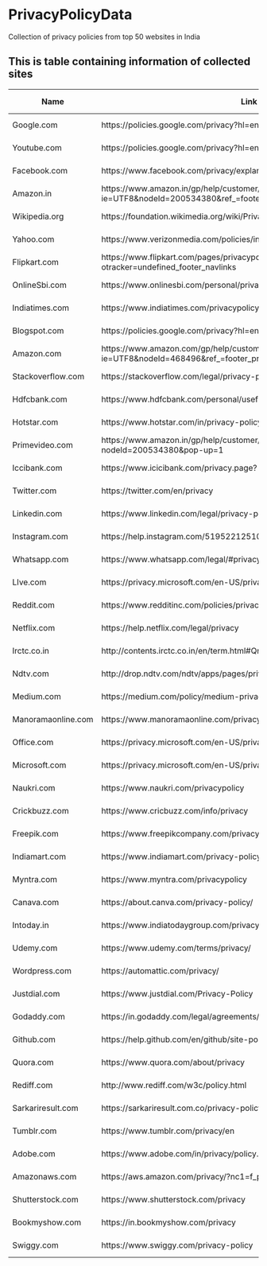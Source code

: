 # PrivacyPolicyData
Collection of privacy policies from top 50 websites in India

## This is table containing information of collected sites

| Name                | Link                                                                                                  | Date Collected      |
|---------------------|-------------------------------------------------------------------------------------------------------|---------------------|
| Google\.com         | https://policies\.google\.com/privacy?hl=en\-US                                                       | "December 31, 2019" |
| Youtube\.com        | https://policies\.google\.com/privacy?hl=en\-US                                                       | "December 31, 2019" |
| Facebook\.com       | https://www\.facebook\.com/privacy/explanation                                                        | "December 31, 2019" |
| Amazon\.in          | https://www\.amazon\.in/gp/help/customer/display\.html?ie=UTF8&nodeId=200534380&ref\_=footer\_privacy | "December 31, 2019" |
| Wikipedia\.org      | https://foundation\.wikimedia\.org/wiki/Privacy\_policy\#introduction                                 | "December 31, 2019" |
| Yahoo\.com          | https://www\.verizonmedia\.com/policies/in/en/verizonmedia/privacy/index\.html                        | "January 1, 2020"   |
| Flipkart\.com       | https://www\.flipkart\.com/pages/privacypolicy?otracker=undefined\_footer\_navlinks                   | "January 1, 2020"   |
| OnlineSbi\.com      | https://www\.onlinesbi\.com/personal/privacy\_statement\.html                                         | "January 1, 2020"   |
| Indiatimes\.com     | https://www\.indiatimes\.com/privacypolicy/                                                           | "January 1, 2020"   |
| Blogspot\.com       | https://policies\.google\.com/privacy?hl=en\-US                                                       | "January 1, 2020"   |
| Amazon\.com         | https://www\.amazon\.com/gp/help/customer/display\.html?ie=UTF8&nodeId=468496&ref\_=footer\_privacy   | "January 1, 2020"   |
| Stackoverflow\.com  | https://stackoverflow\.com/legal/privacy\-policy                                                      | "January 1, 2020"   |
| Hdfcbank\.com       | https://www\.hdfcbank\.com/personal/useful\-links/privacy                                             | "January 1, 2020"   |
| Hotstar\.com        | https://www\.hotstar\.com/in/privacy\-policy                                                          | "January 1, 2020"   |
| Primevideo\.com     | https://www\.amazon\.in/gp/help/customer/display\.html?nodeId=200534380&pop\-up=1                     | "January 1, 2020"   |
| Iccibank\.com       | https://www\.icicibank\.com/privacy\.page?                                                            | "January 1, 2020"   |
| Twitter\.com        | https://twitter\.com/en/privacy                                                                       | "January 1, 2020"   |
| Linkedin\.com       | https://www\.linkedin\.com/legal/privacy\-policy                                                      | "January 1, 2020"   |
| Instagram\.com      | https://help\.instagram\.com/519522125107875                                                          | "January 1, 2020"   |
| Whatsapp\.com       | https://www\.whatsapp\.com/legal/\#privacy\-shield                                                    | "January 1, 2020"   |
| LIve\.com           | https://privacy\.microsoft\.com/en\-US/privacystatement                                               | "January 1, 2020"   |
| Reddit\.com         | https://www\.redditinc\.com/policies/privacy\-policy                                                  | "January 1, 2020"   |
| Netflix\.com        | https://help\.netflix\.com/legal/privacy                                                              | "January 1, 2020"   |
| Irctc\.co\.in       | http://contents\.irctc\.co\.in/en/term\.html\#Qn                                                      | "January 1, 2020"   |
| Ndtv\.com           | http://drop\.ndtv\.com/ndtv/apps/pages/privacy\-policy\.html                                          | "January 1, 2020"   |
| Medium\.com         | https://medium\.com/policy/medium\-privacy\-policy\-f03bf92035c9?                                     | "January 1, 2020"   |
| Manoramaonline\.com | https://www\.manoramaonline\.com/privacy\.html                                                        | "January 1, 2020"   |
| Office\.com         | https://privacy\.microsoft\.com/en\-US/privacystatement                                               | "January 1, 2020"   |
| Microsoft\.com      | https://privacy\.microsoft\.com/en\-US/privacystatement                                               | "January 1, 2020"   |
| Naukri\.com         | https://www\.naukri\.com/privacypolicy                                                                | "January 1, 2020"   |
| Crickbuzz\.com      | https://www\.cricbuzz\.com/info/privacy                                                               | "January 1, 2020"   |
| Freepik\.com        | https://www\.freepikcompany\.com/privacy                                                              | "January 2, 2020"   |
| Indiamart\.com      | https://www\.indiamart\.com/privacy\-policy\.html                                                     | "January 2, 2020"   |
| Myntra\.com         | https://www\.myntra\.com/privacypolicy                                                                | "January 2, 2020"   |
| Canava\.com         | https://about\.canva\.com/privacy\-policy/                                                            | "January 2, 2020"   |
| Intoday\.in         | https://www\.indiatodaygroup\.com/privacy\-policy\.html                                               | "January 2, 2020"   |
| Udemy\.com          | https://www\.udemy\.com/terms/privacy/                                                                | "January 2, 2020"   |
| Wordpress\.com      | https://automattic\.com/privacy/                                                                      | "January 2, 2020"   |
| Justdial\.com       | https://www\.justdial\.com/Privacy\-Policy                                                            | "January 2, 2020"   |
| Godaddy\.com        | https://in\.godaddy\.com/legal/agreements/privacy\-policy                                             | "January 2, 2020"   |
| Github\.com         | https://help\.github\.com/en/github/site\-policy/github\-privacy\-statement                           | "January 2, 2020"   |
| Quora\.com          | https://www\.quora\.com/about/privacy                                                                 | "January 2, 2020"   |
| Rediff\.com         | http://www\.rediff\.com/w3c/policy\.html                                                              | "January 2, 2020"   |
| Sarkariresult\.com  | https://sarkariresult\.com\.co/privacy\-policy/                                                       | "January 2, 2020"   |
| Tumblr\.com         | https://www\.tumblr\.com/privacy/en                                                                   | "January 2, 2020"   |
| Adobe\.com          | https://www\.adobe\.com/in/privacy/policy\.html                                                       | "January 2, 2020"   |
| Amazonaws\.com      | https://aws\.amazon\.com/privacy/?nc1=f\_pr                                                           | "January 2, 2020"   |
| Shutterstock\.com   | https://www\.shutterstock\.com/privacy                                                                | "January 2, 2020"   |
| Bookmyshow\.com     | https://in\.bookmyshow\.com/privacy                                                                   | "January 2, 2020"   |
| Swiggy\.com         | https://www\.swiggy\.com/privacy\-policy                                                              | "January 2, 2020"   |


